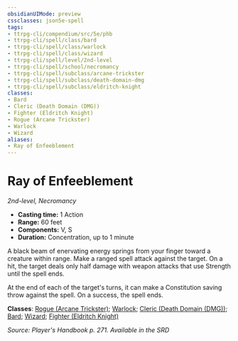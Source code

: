 ```yaml
---
obsidianUIMode: preview
cssclasses: json5e-spell
tags:
- ttrpg-cli/compendium/src/5e/phb
- ttrpg-cli/spell/class/bard
- ttrpg-cli/spell/class/warlock
- ttrpg-cli/spell/class/wizard
- ttrpg-cli/spell/level/2nd-level
- ttrpg-cli/spell/school/necromancy
- ttrpg-cli/spell/subclass/arcane-trickster
- ttrpg-cli/spell/subclass/death-domain-dmg
- ttrpg-cli/spell/subclass/eldritch-knight
classes:
- Bard
- Cleric (Death Domain (DMG))
- Fighter (Eldritch Knight)
- Rogue (Arcane Trickster)
- Warlock
- Wizard
aliases:
- Ray of Enfeeblement
---
```

# Ray of Enfeeblement
*2nd-level, Necromancy*  


- **Casting time:** 1 Action
- **Range:** 60 feet
- **Components:** V, S
- **Duration:** Concentration, up to 1 minute

A black beam of enervating energy springs from your finger toward a creature within range. Make a ranged spell attack against the target. On a hit, the target deals only half damage with weapon attacks that use Strength until the spell ends.

At the end of each of the target's turns, it can make a Constitution saving throw against the spell. On a success, the spell ends.

**Classes**: [Rogue (Arcane Trickster)](/CLI/lists/list-spells-classes-rogue-arcane-trickster.md); [Warlock](/CLI/lists/list-spells-classes-warlock.md); [Cleric (Death Domain (DMG))](/CLI/lists/list-spells-classes-cleric-death-domain-dmg.md "subclass=DMG"); [Bard](/CLI/lists/list-spells-classes-bard.md); [Wizard](/CLI/lists/list-spells-classes-wizard.md); [Fighter (Eldritch Knight)](/CLI/lists/list-spells-classes-fighter-eldritch-knight.md)

*Source: Player's Handbook p. 271. Available in the <span title='Systems Reference Document (5.1)'>SRD</span>*